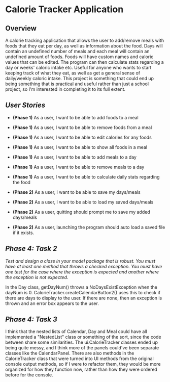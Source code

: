 # Calorie Tracker Application



 
## Overview
A calorie tracking application that allows the user to add/remove meals with foods that they eat per day, as well as 
information about the food. Days will contain an undefined number of meals and each meal will contain an undefined 
amount of foods. Foods will have custom names and caloric values that can be edited. The program
can then calculate stats regarding a day or weeks' caloric intake etc. Useful for anyone who wants to start keeping 
track of what they eat, as well as get a general sense of daily/weekly caloric intake.
This project is something that could end up being something that is practical and useful rather than just a school 
project, so I'm interested in completing it to its full extent.


## *User Stories*
- **(Phase 1)** As a user, I want to be able to add foods to a meal 
- **(Phase 1)** As a user, I want to be able to remove foods from a meal
- **(Phase 1)** As a user, I want to be able to edit calories for any foods
- **(Phase 1)** As a user, I want to be able to show all foods in a meal
- **(Phase 1)** As a user, I want to be able to add meals to a day
- **(Phase 1)** As a user, I want to be able to remove meals to a day
- **(Phase 1)** As a user, I want to be able to calculate daily stats regarding the food

- **(Phase 2)** As a user, I want to be able to save my days/meals
- **(Phase 2)** As a user, I want to be able to load my saved days/meals 
- **(Phase 2)** As a user, quitting should prompt me to save my added days/meals
- **(Phase 2)** As a user, launching the program should auto load a saved file if it exists.

## *Phase 4: Task 2*
*Test and design a class in your model package that is robust.  You must have at least one method that throws a checked 
exception.  You must have one test for the case where the exception is expected and another where the exception 
is not expected.*

In the Day class, getDayNum() throws a NoDaysExistException when the dayNum is 0. CalorieTracker.createCalendarButton2()
uses this to check if there are days to display to the user. If there are none, then an exception is thrown and an 
error box appears to the user.

## *Phase 4: Task 3*
I think that the nested lists of Calendar, Day and Meal could have all implemented a "NestedList" class or something of 
the sort, since the code between share some similarities. The ui.CalorieTracker classes ended up being quite messy, and
I think more of the panels could've been separate classes like the CalendarPanel. There are also methods in the 
CalorieTracker class that were turned into UI methods from the original console output methods, so if I were to refactor
them, they would be more organized for how they function now, rather than how they were ordered before for the console.